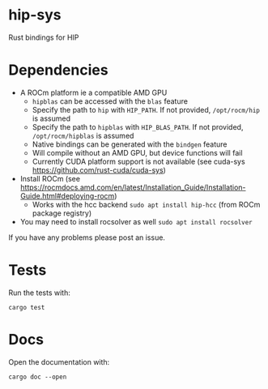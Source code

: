 # hip-sys
Rust bindings for HIP

# Dependencies

  - A ROCm platform ie a compatible AMD GPU
    * `hipblas` can be accessed with the `blas` feature
    * Specify the path to `hip` with `HIP_PATH`. If not provided,
      `/opt/rocm/hip` is assumed
    * Specify the path to `hipblas` with `HIP_BLAS_PATH`. If not provided,
      `/opt/rocm/hipblas` is assumed
    * Native bindings can be generated with the `bindgen` feature
    * Will compile without an AMD GPU, but device functions will fail
    * Currently CUDA platform support is not available (see cuda-sys https://github.com/rust-cuda/cuda-sys)
  - Install ROCm (see https://rocmdocs.amd.com/en/latest/Installation_Guide/Installation-Guide.html#deploying-rocm)
    * Works with the hcc backend `sudo apt install hip-hcc` (from ROCm package registry) 
  - You may need to install rocsolver as well `sudo apt install rocsolver`

If you have any problems please post an issue.
  
# Tests

Run the tests with:
```
cargo test 
```

# Docs

Open the documentation with:
```
cargo doc --open
```


